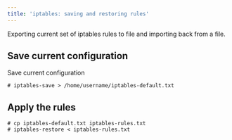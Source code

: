 ```yaml
---
title: 'iptables: saving and restoring rules'
---
```

Exporting current set of iptables rules to file and importing back from a file.

## Save current configuration

Save current configuration
```
# iptables-save > /home/username/iptables-default.txt
```

## Apply the rules
```
# cp iptables-default.txt iptables-rules.txt
# iptables-restore < iptables-rules.txt
```
